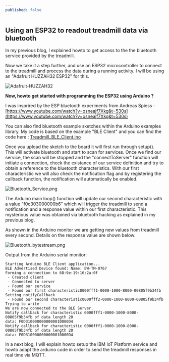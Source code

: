 ```yaml
---
published: false
---
```

## Using an ESP32 to readout treadmill data via bluetooth

In my previous blog, I explained howto to get access to the the bluetooth service provided by the treadmill.

Now we take it a step further, and use an ESP32 microcontroller to connect to the treadmill and process the data during a running activity. I will be using an "Adafruit HUZZAH32 ESP32" for this.

![Adafruit-HUZZAH32]({{site.baseurl}}/images/Adafruit-HUZZAH32.jpg)

**Now, howto get started with programming the ESP32 using Arduino ?**

I was insprired by the ESP bluetooth experiments from Andreas Spiess - 
[https://www.youtube.com/watch?v=osneajf7Xkg&t=530s](https://www.youtube.com/watch?v=osneajf7Xkg&t=530s)

You can also find bluetooth example sketches within the Arduino examples library. 
My code is based on the example "BLE Client" and you can find the code here : [Treadmill_BLE_Client.ino](https://github.com/yvesdebeer/Treadmill-Bluetooth-IoT/blob/master/Treadmill_BLE_client/Treadmill_BLE_client.ino)

Once you upload the sketch to the board it will first run through setup().
This will activate bluetooth and start to scan for services. Once we find our service, the scan will be stopped and the "connectToServer" function will initiate a connection, check the existance of our service definition and try to obtain a reference to the bluetooth characteristics. With our first characteristic we will also check the notification flag and by registering the callback function, the notification will automatically be enabled.

![Bluetooth_Service.png]({{site.baseurl}}/images/Bluetooth_Service.png)

The Arduino main loop() function will update our second characteristic with a value "f0c303000000b6" which will trigger the treadmill to send a notification and a response value within our first characteristic.
This mysterious value was obtained via bluetooth hacking as explained in my previous blog.

As shown in the Arduino monitor we are getting new values from treadmill every second. Details on the response value are shown below:

![Bluetooth_bytestream.png]({{site.baseurl}}/images/Bluetooth_bytestream.png)

Output from the Arduino serial monitor:

	Starting Arduino BLE Client application...
    BLE Advertised Device found: Name: EW-TM-0767
    Forming a connection to 68:9e:19:16:2a:0f
     - Created client
     - Connected to server
     - Found our service
     - Found our first characteristic0000fff1-0000-1000-8000-00805f9b34fb
    Setting notifyCallback
     - Found our second characteristic0000fff2-0000-1000-8000-00805f9b34fb
    Trying to write
    We are now connected to the BLE Server.
    Notify callback for characteristic 0000fff1-0000-1000-8000-00805f9b34fb of data length 20
    data: F0D3100000000000010000D4
    Notify callback for characteristic 0000fff1-0000-1000-8000-00805f9b34fb of data length 20
    data: F0D3100000000000010000D4


In a next blog, I will explain howto setup the IBM IoT Platform service and howto adapt the arduino code in order to send the treadmill responses in real time via MQTT.
